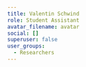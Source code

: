 ```yaml
---
title: Valentin Schwind
role: Student Assistant
avatar_filename: avatar
social: []
superuser: false
user_groups:
  - Researchers
---
```


